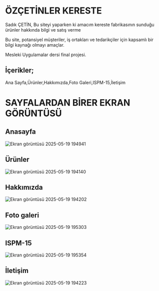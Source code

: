 # ÖZÇETİNLER KERESTE

Sadık ÇETİN, Bu siteyi yaparken ki amacım kereste fabrikasının sunduğu ürünler hakkında bilgi ve satış verme

 Bu site, potansiyel müşteriler, iş ortakları ve tedarikçiler için kapsamlı bir bilgi kaynağı olmayı amaçlar.

 Mesleki Uygulamalar dersi final projesi.

 İçerikler;
 -
Ana Sayfa,Ürünler,Hakkımızda,Foto Galeri,ISPM-15,İletişim

# SAYFALARDAN BİRER EKRAN GÖRÜNTÜSÜ
 Anasayfa 
 -
![Ekran görüntüsü 2025-05-19 194941](https://github.com/user-attachments/assets/a8d04b79-04c2-4a40-802f-e891869946f4)

Ürünler
-
![Ekran görüntüsü 2025-05-19 194140](https://github.com/user-attachments/assets/a09a50cd-4478-466c-ac8e-60faee03942c)

Hakkımızda
-
![Ekran görüntüsü 2025-05-19 194202](https://github.com/user-attachments/assets/45e22f2e-79c1-4141-8516-3dcc64d061e8)

Foto galeri
-
![Ekran görüntüsü 2025-05-19 195303](https://github.com/user-attachments/assets/79689c99-7e72-41fa-b3d7-6816d4426a3d)

ISPM-15
-
![Ekran görüntüsü 2025-05-19 195354](https://github.com/user-attachments/assets/985b5e5f-2c05-40f7-b613-2d2b6c4bea60)

İletişim
-
![Ekran görüntüsü 2025-05-19 194223](https://github.com/user-attachments/assets/501cf1f0-903f-4015-a480-88c2cfde674e)


